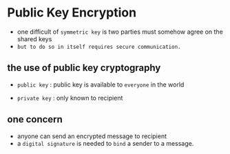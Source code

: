 # Public Key Encryption

- one difficult of  `symmetric key` is two parties must somehow agree on the shared keys
- `but to do so in itself requires secure communication. `

## the use of public key cryptography

- `public key`
: public key is available to `everyone` in the world

- `private key`
: only known to recipient

## one concern

- anyone can send an encrypted message to recipient
- a `digital signature` is needed to `bind` a sender to a message.
